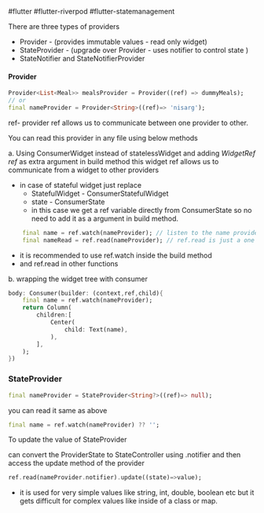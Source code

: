 #flutter 
#flutter-riverpod
#flutter-statemanagement

There are three types of providers
- Provider - (provides immutable values - read only widget)
- StateProvider - (upgrade over Provider - uses notifier to control state )
- StateNotifier and StateNotifierProvider

#### Provider
```dart
Provider<List<Meal>> mealsProvider = Provider((ref) => dummyMeals);
// or
final nameProvider = Provider<String>((ref)=> 'nisarg');
```

ref- provider ref allows us to communicate between one provider to other.

You can read this provider in any file using below methods

a. Using ConsumerWidget instead of statelessWidget
	and adding *WidgetRef ref* as extra argument in build method
	this widget ref allows us to communicate from a widget to other providers

- in case of stateful widget just replace 
	- StatefulWidget - ConsumerStatefulWidget
	- state - ConsumerState
	- in this case we get a ref variable directly from ConsumerState so no need to add it as a argument in build method.

```dart
	final name = ref.watch(nameProvider); // listen to the name provider
	final nameRead = ref.read(nameProvider); // ref.read is just a one time read and do not listen for the changes.
```
- it is recommended to use ref.watch inside the build method
- and ref.read in other functions

b. wrapping the widget tree with consumer

```dart
body: Consumer(builder: (context,ref,child){
	final name = ref.watch(nameProvider);
	return Column(
		children:[
			Center(
				child: Text(name),
			),
		],
	);
})
```

### StateProvider

```dart
final nameProvider = StateProvider<String?>((ref)=> null);
```

you can read it same as above

```dart
final name = ref.watch(nameProvider) ?? '';
```

To update the value of StateProvider 

can convert the ProviderState to StateController using .notifier and then access the update method of the provider

```dart
ref.read(nameProvider.notifier).update((state)=>value);
```

- it is used for very simple values like string, int, double, boolean etc but it gets difficult for complex values like inside of a class or map.

